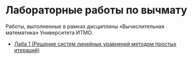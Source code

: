 # Лабораторные работы по вычмату
Работы, выполненные в рамках дисциплины «Вычислительная математика» Университета ИТМО.

- [Лаба 1 (Решение систем линейных уравнений методом простых итераций) ](/lab1)
